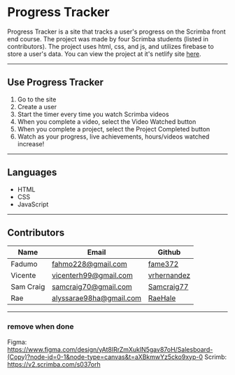 # Progress Tracker
Progress Tracker is a site that tracks a user's progress on the Scrimba front end course. The project was made by four Scrimba students (listed in contributors). The project uses html, css, and js, and utilizes firebase to store a user's data. You can view the project at it's netlify site [here](https://progress-board-vicente-sam-fadumo-rae.netlify.app/).

---
## Use Progress Tracker
1. Go to the site
2. Create a user
3. Start the timer every time you watch Scrimba videos
4. When you complete a video, select the Video Watched button
5. When you complete a project, select the Project Completed button
6. Watch as your progress, live achievements, hours/videos watched increase!

---
## Languages
* HTML
* CSS
* JavaScript

---

## Contributors
|Name|Email|Github|
|----|-----|------|
|Fadumo|fahmo228@gmail.com|[fame372](https://github.com/fame372)|
|Vicente|vicenterh99@gmail.com|[vrhernandez](https://github.com/vrhernandez)|
|Sam Craig|samcraig70@gmail.com|[Samcraig77](https://github.com/Samcraig77)|
|Rae|alyssarae98ha@gmail.com|[RaeHale](https://github.com/Raehale)|

---
### remove when done
Figma: https://www.figma.com/design/yAt8IRrZmXuklN5gav87oH/Salesboard-(Copy)?node-id=0-1&node-type=canvas&t=aXBkmwYz5cko9xyp-0
Scrimb: https://v2.scrimba.com/s037orh
